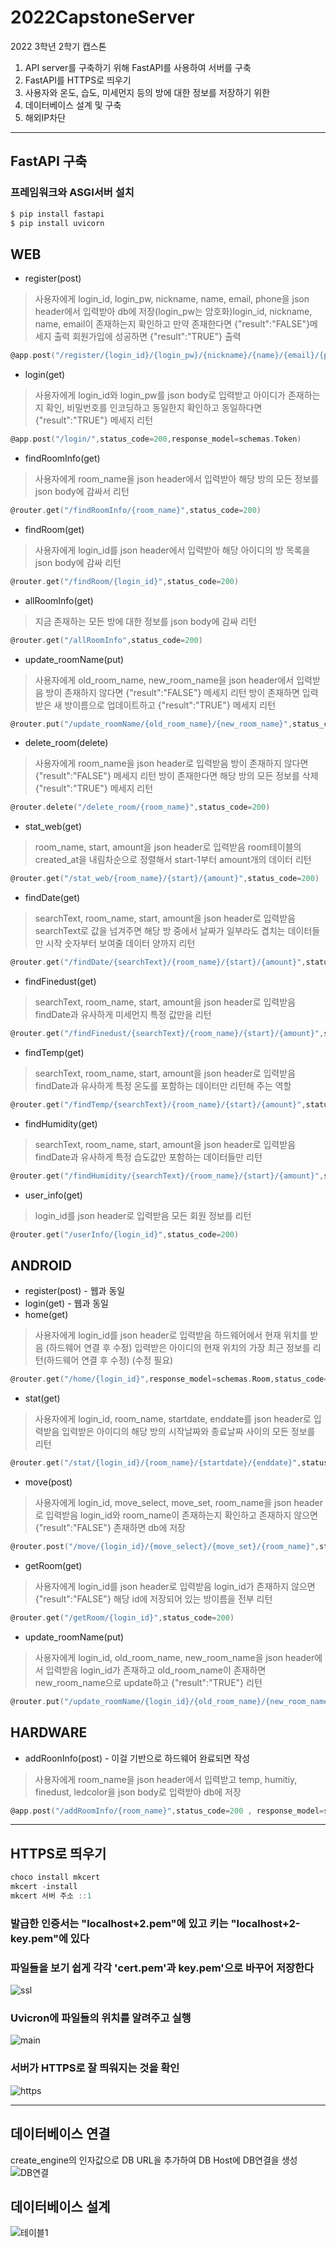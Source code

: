 # 2022CapstoneServer
2022 3학년 2학기 캡스톤

1. API server를 구축하기 위해 FastAPI를 사용하여 서버를 구축
2. FastAPI를 HTTPS로 띄우기 
3. 사용자와 온도, 습도, 미세먼지 등의 방에 대한 정보를 저장하기 위한 
4. 데이터베이스 설계 및 구축
5. 해외IP차단
-------------------------------------------------------------------------------------------------
## FastAPI 구축
### 프레임워크와  ASGI서버 설치
```c
$ pip install fastapi
$ pip install uvicorn
```

## WEB

* register(post)
>사용자에게 login_id, login_pw, nickname, name, email, phone을 json header에서 입력받아 db에 저장(login_pw는 암호화)login_id, nickname, name, email이 존재하는지 확인하고 만약 존재한다면 {"result":"FALSE"}메세지 출력 회원가입에 성공하면 {"result":"TRUE"} 출력
```c
@app.post("/register/{login_id}/{login_pw}/{nickname}/{name}/{email}/{phone}",status_code=200)
```


* login(get)
>사용자에게 login_id와 login_pw를 json body로 입력받고 아이디가 존재하는지 확인, 비밀번호를 인코딩하고 동일한지 확인하고 동일하다면 {"result":"TRUE"} 메세지 리턴 
```c
@app.post("/login/",status_code=200,response_model=schemas.Token)
```

* findRoomInfo(get)
>사용자에게 room_name을 json header에서 입력받아 해당 방의 모든 정보를 json body에 감싸서 리턴
```c
@router.get("/findRoomInfo/{room_name}",status_code=200)
```

* findRoom(get)
>사용자에게 login_id를 json header에서 입력받아 해당 아이디의 방 목록을 json body에 감싸 리턴
```c
@router.get("/findRoom/{login_id}",status_code=200)
```

* allRoomInfo(get)
>지금 존재하는 모든 방에 대한 정보를 json body에 감싸 리턴
```c
@router.get("/allRoomInfo",status_code=200)
```

* update_roomName(put)
>사용자에게 old_room_name, new_room_name을 json header에서 입력받음
>방이 존재하지 않다면 {"result":"FALSE"} 메세지 리턴
>방이 존재하면 입력받은 새 방이름으로 업데이트하고 {"result":"TRUE"} 메세지 리턴
```c
@router.put("/update_roomName/{old_room_name}/{new_room_name}",status_code=200)
```

* delete_room(delete)
>사용자에게 room_name을 json header로 입력받음
>방이 존재하지 않다면 {"result":"FALSE"} 메세지 리턴
>방이 존재한다면 해당 방의 모든 정보를 삭제 {"result":"TRUE"} 메세지 리턴
```c
@router.delete("/delete_room/{room_name}",status_code=200)
```

* stat_web(get)
>room_name, start, amount을 json header로 입력받음
>room테이블의 created_at을 내림차순으로 정렬해서 start-1부터 amount개의 데이터 리턴
```c
@router.get("/stat_web/{room_name}/{start}/{amount}",status_code=200)
```

* findDate(get)
>searchText, room_name, start, amount을 json header로 입력받음
>searchText로 값을 넘겨주면 해당 방 중에서 날짜가 일부라도 겹치는 데이터들만 시작 숫자부터 보여줄 데이터 양까지 리턴
```c
@router.get("/findDate/{searchText}/{room_name}/{start}/{amount}",status_code=200)
```

* findFinedust(get)
>searchText, room_name, start, amount을 json header로 입력받음
>findDate과 유사하게 미세먼지 특정 값만을 리턴
```c
@router.get("/findFinedust/{searchText}/{room_name}/{start}/{amount}",status_code=200)
```

* findTemp(get)
>searchText, room_name, start, amount을 json header로 입력받음
>findDate과 유사하게 특정 온도를 포함하는 데이터만 리턴해 주는 역할
```c
@router.get("/findTemp/{searchText}/{room_name}/{start}/{amount}",status_code=200)
```

* findHumidity(get)
>searchText, room_name, start, amount을 json header로 입력받음
>findDate과 유사하게 특정 습도값만 포함하는 데이터들만 리턴
```c
@router.get("/findHumidity/{searchText}/{room_name}/{start}/{amount}",status_code=200)
```

* user_info(get)
>login_id를 json header로 입력받음
> 모든 회원 정보를 리턴
```c
@router.get("/userInfo/{login_id}",status_code=200)
```

## ANDROID

* register(post) - 웹과 동일
* login(get) - 웹과 동일
* home(get)
>사용자에게 login_id를 json header로 입력받음
>하드웨어에서 현재 위치를 받음 (하드웨어 연결 후 수정)
>입력받은 아이디의 현재 위치의 가장 최근 정보를 리턴(하드웨어 연결 후 수정)
>(수정 필요)
```c
@router.get("/home/{login_id}",response_model=schemas.Room,status_code=200)
```

* stat(get)
>사용자에게 login_id, room_name, startdate, enddate를 json header로 입력받음
>입력받은 아이디의 해당 방의 시작날짜와 종료날짜 사이의 모든 정보를 리턴 
```c
@router.get("/stat/{login_id}/{room_name}/{startdate}/{enddate}",status_code=200)
```

* move(post)
>사용자에게 login_id, move_select, move_set, room_name을 json header로 입력받음
>login_id와 room_name이 존재하는지 확인하고 존재하지 않으면 {"result":"FALSE"}
>존재하면 db에 저장
```c
@router.post("/move/{login_id}/{move_select}/{move_set}/{room_name}",status_code=200)
```

* getRoom(get)
>사용자에게 login_id를 json header로 입력받음 login_id가 존재하지 않으면 {"result":"FALSE"}
>해당 id에 저장되어 있는 방이름을 전부 리턴
```c
@router.get("/getRoom/{login_id}",status_code=200)
```

* update_roomName(put)
>사용자에게 login_id, old_room_name, new_room_name을 json header에서 입력받음
>login_id가 존재하고 old_room_name이 존재하면 new_room_name으로 update하고
{"result":"TRUE"} 리턴
```c
@router.put("/update_roomName/{login_id}/{old_room_name}/{new_room_name}",status_code=200)
```

## HARDWARE
* addRoonInfo(post) - 이걸 기반으로 하드웨어 완료되면 작성
>사용자에게 room_name을 json header에서 입력받고 temp, humitiy, finedust, ledcolor을 json body로 입력받아 db에 저장
```c
@app.post("/addRoomInfo/{room_name}",status_code=200 , response_model=schemas.Room)
```
-------------------------------------------------------------------------------------------------
## HTTPS로 띄우기

```c
choco install mkcert
mkcert -install
mkcert 서버 주소 ::1
```
### 발급한 인증서는  "localhost+2.pem"에 있고 키는 "localhost+2-key.pem"에 있다
### 파일들을 보기 쉽게 각각 'cert.pem'과 key.pem'으로 바꾸어 저장한다
![ssl](https://user-images.githubusercontent.com/69308065/190902416-cde706f9-e9ee-4727-8147-63090880a5fc.png)

### Uvicron에 파일들의 위치를 알려주고 실행
![main](https://user-images.githubusercontent.com/69308065/190902422-30d9e336-e400-49d6-bd27-db447a79ec00.png)

### 서버가 HTTPS로 잘 띄워지는 것을 확인
![https](https://user-images.githubusercontent.com/69308065/190902574-cedee794-d1ae-4dfe-a406-0cdcef4bbd4d.png)

-------------------------------------------------------------------------------------------------
## 데이터베이스 연결
create_engine의 인자값으로 DB URL을 추가하여 DB Host에 DB연결을 생성
![DB연결](https://user-images.githubusercontent.com/69308065/190901977-0b603d62-3898-4a67-8cbf-99052331f770.png)
## 데이터베이스 설계
![테이블1](https://user-images.githubusercontent.com/69308065/190901303-4bc9d66b-5dc8-49b1-8a2d-1de9e5483511.png)

 

